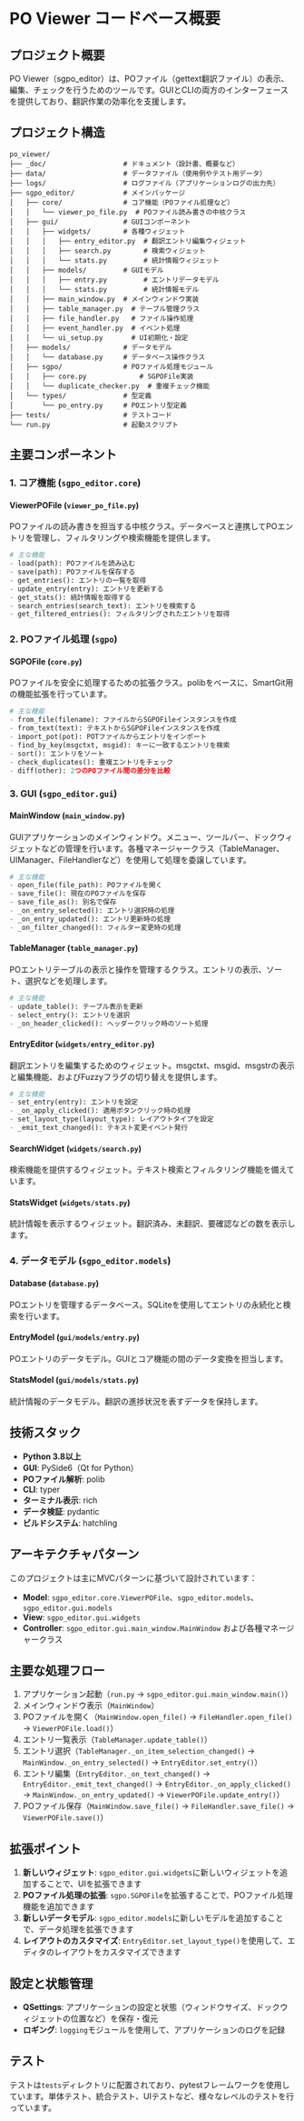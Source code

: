 # PO Viewer コードベース概要

## プロジェクト概要

PO Viewer（sgpo_editor）は、POファイル（gettext翻訳ファイル）の表示、編集、チェックを行うためのツールです。GUIとCLIの両方のインターフェースを提供しており、翻訳作業の効率化を支援します。

## プロジェクト構造

```
po_viewer/
├── _doc/                   # ドキュメント（設計書、概要など）
├── data/                   # データファイル（使用例やテスト用データ）
├── logs/                   # ログファイル（アプリケーションログの出力先）
├── sgpo_editor/            # メインパッケージ
│   ├── core/               # コア機能（POファイル処理など）
│   │   └── viewer_po_file.py  # POファイル読み書きの中核クラス
│   ├── gui/                # GUIコンポーネント
│   │   ├── widgets/        # 各種ウィジェット
│   │   │   ├── entry_editor.py  # 翻訳エントリ編集ウィジェット
│   │   │   ├── search.py        # 検索ウィジェット
│   │   │   └── stats.py         # 統計情報ウィジェット
│   │   ├── models/         # GUIモデル
│   │   │   ├── entry.py         # エントリデータモデル
│   │   │   └── stats.py         # 統計情報モデル
│   │   ├── main_window.py  # メインウィンドウ実装
│   │   ├── table_manager.py  # テーブル管理クラス
│   │   ├── file_handler.py   # ファイル操作処理
│   │   ├── event_handler.py  # イベント処理
│   │   └── ui_setup.py       # UI初期化・設定
│   ├── models/             # データモデル
│   │   └── database.py     # データベース操作クラス
│   ├── sgpo/               # POファイル処理モジュール
│   │   ├── core.py             # SGPOFile実装
│   │   └── duplicate_checker.py  # 重複チェック機能
│   └── types/              # 型定義
│       └── po_entry.py     # POエントリ型定義
├── tests/                  # テストコード
└── run.py                  # 起動スクリプト
```

## 主要コンポーネント

### 1. コア機能 (`sgpo_editor.core`)

#### ViewerPOFile (`viewer_po_file.py`)
POファイルの読み書きを担当する中核クラス。データベースと連携してPOエントリを管理し、フィルタリングや検索機能を提供します。

```python
# 主な機能
- load(path): POファイルを読み込む
- save(path): POファイルを保存する
- get_entries(): エントリの一覧を取得
- update_entry(entry): エントリを更新する
- get_stats(): 統計情報を取得する
- search_entries(search_text): エントリを検索する
- get_filtered_entries(): フィルタリングされたエントリを取得
```

### 2. POファイル処理 (`sgpo`)

#### SGPOFile (`core.py`)
POファイルを安全に処理するための拡張クラス。polibをベースに、SmartGit用の機能拡張を行っています。

```python
# 主な機能
- from_file(filename): ファイルからSGPOFileインスタンスを作成
- from_text(text): テキストからSGPOFileインスタンスを作成
- import_pot(pot): POTファイルからエントリをインポート
- find_by_key(msgctxt, msgid): キーに一致するエントリを検索
- sort(): エントリをソート
- check_duplicates(): 重複エントリをチェック
- diff(other): 2つのPOファイル間の差分を比較
```

### 3. GUI (`sgpo_editor.gui`)

#### MainWindow (`main_window.py`)
GUIアプリケーションのメインウィンドウ。メニュー、ツールバー、ドックウィジェットなどの管理を行います。各種マネージャークラス（TableManager、UIManager、FileHandlerなど）を使用して処理を委譲しています。

```python
# 主な機能
- open_file(file_path): POファイルを開く
- save_file(): 現在のPOファイルを保存
- save_file_as(): 別名で保存
- _on_entry_selected(): エントリ選択時の処理
- _on_entry_updated(): エントリ更新時の処理
- _on_filter_changed(): フィルター変更時の処理
```

#### TableManager (`table_manager.py`)
POエントリテーブルの表示と操作を管理するクラス。エントリの表示、ソート、選択などを処理します。

```python
# 主な機能
- update_table(): テーブル表示を更新
- select_entry(): エントリを選択
- _on_header_clicked(): ヘッダークリック時のソート処理
```

#### EntryEditor (`widgets/entry_editor.py`)
翻訳エントリを編集するためのウィジェット。msgctxt、msgid、msgstrの表示と編集機能、およびFuzzyフラグの切り替えを提供します。

```python
# 主な機能
- set_entry(entry): エントリを設定
- _on_apply_clicked(): 適用ボタンクリック時の処理
- set_layout_type(layout_type): レイアウトタイプを設定
- _emit_text_changed(): テキスト変更イベント発行
```

#### SearchWidget (`widgets/search.py`)
検索機能を提供するウィジェット。テキスト検索とフィルタリング機能を備えています。

#### StatsWidget (`widgets/stats.py`)
統計情報を表示するウィジェット。翻訳済み、未翻訳、要確認などの数を表示します。

### 4. データモデル (`sgpo_editor.models`)

#### Database (`database.py`)
POエントリを管理するデータベース。SQLiteを使用してエントリの永続化と検索を行います。

#### EntryModel (`gui/models/entry.py`)
POエントリのデータモデル。GUIとコア機能の間のデータ変換を担当します。

#### StatsModel (`gui/models/stats.py`)
統計情報のデータモデル。翻訳の進捗状況を表すデータを保持します。

## 技術スタック

- **Python 3.8以上**
- **GUI**: PySide6（Qt for Python）
- **POファイル解析**: polib
- **CLI**: typer
- **ターミナル表示**: rich
- **データ検証**: pydantic
- **ビルドシステム**: hatchling

## アーキテクチャパターン

このプロジェクトは主にMVCパターンに基づいて設計されています：

- **Model**: `sgpo_editor.core.ViewerPOFile`、`sgpo_editor.models`、`sgpo_editor.gui.models`
- **View**: `sgpo_editor.gui.widgets`
- **Controller**: `sgpo_editor.gui.main_window.MainWindow` および各種マネージャークラス

## 主要な処理フロー

1. アプリケーション起動（`run.py` → `sgpo_editor.gui.main_window.main()`）
2. メインウィンドウ表示（`MainWindow`）
3. POファイルを開く（`MainWindow.open_file()` → `FileHandler.open_file()` → `ViewerPOFile.load()`）
4. エントリ一覧表示（`TableManager.update_table()`）
5. エントリ選択（`TableManager._on_item_selection_changed()` → `MainWindow._on_entry_selected()` → `EntryEditor.set_entry()`）
6. エントリ編集（`EntryEditor._on_text_changed()` → `EntryEditor._emit_text_changed()` → `EntryEditor._on_apply_clicked()` → `MainWindow._on_entry_updated()` → `ViewerPOFile.update_entry()`）
7. POファイル保存（`MainWindow.save_file()` → `FileHandler.save_file()` → `ViewerPOFile.save()`）

## 拡張ポイント

1. **新しいウィジェット**: `sgpo_editor.gui.widgets`に新しいウィジェットを追加することで、UIを拡張できます
2. **POファイル処理の拡張**: `sgpo.SGPOFile`を拡張することで、POファイル処理機能を追加できます
3. **新しいデータモデル**: `sgpo_editor.models`に新しいモデルを追加することで、データ処理を拡張できます
4. **レイアウトのカスタマイズ**: `EntryEditor.set_layout_type()`を使用して、エディタのレイアウトをカスタマイズできます

## 設定と状態管理

- **QSettings**: アプリケーションの設定と状態（ウィンドウサイズ、ドックウィジェットの位置など）を保存・復元
- **ロギング**: `logging`モジュールを使用して、アプリケーションのログを記録

## テスト

テストは`tests`ディレクトリに配置されており、pytestフレームワークを使用しています。単体テスト、統合テスト、UIテストなど、様々なレベルのテストを行っています。
